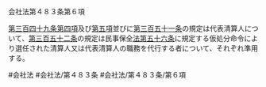 会社法第４８３条第６項

[第三百四十九条第四項](会社法＿＿＿＿第３４９条第４項)及び[第五項](会社法＿＿＿＿第４８３条第５項)並びに[第三百五十一条](会社法＿＿＿＿第３５１条)の規定は代表清算人について、[第三百五十二条](会社法＿＿＿＿第３５２条)の規定は民事保全[法第五十六条](会社法＿＿＿＿第５６条第１項)に規定する仮処分命令により選任された清算人又は代表清算人の職務を代行する者について、それぞれ準用する。

#会社法
#会社法/第４８３条
#会社法/第４８３条/第６項
